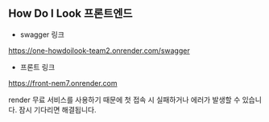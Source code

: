 ## How Do I Look 프론트엔드

- swagger 링크

https://one-howdoilook-team2.onrender.com/swagger

- 프론트 링크

https://front-nem7.onrender.com

render 무료 서비스를 사용하기 때문에 첫 접속 시 실패하거나 에러가 발생할 수 있습니다. 잠시 기다리면 해결됩니다.
